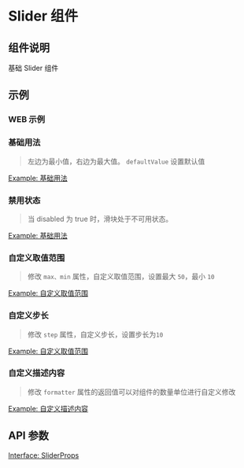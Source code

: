# Slider 组件

## 组件说明

基础 Slider 组件

## 示例

### WEB 示例

### 基础用法

> 左边为最小值，右边为最大值。 `defaultValue` 设置默认值

[Example: 基础用法](./__examples__/web/index.tsx)

### 禁用状态

> 当 disabled 为 true 时，滑块处于不可用状态。

[Example: 基础用法](./__examples__/web/disabled.tsx)

### 自定义取值范围

> 修改 `max、min` 属性，自定义取值范围，设置最大 `50`，最小 `10`

[Example: 自定义取值范围](./__examples__/web/scope.tsx)

### 自定义步长

> 修改 `step` 属性，自定义步长，设置步长为`10`

[Example: 自定义取值范围](./__examples__/web/step.tsx)

### 自定义描述内容

> 修改 `formatter` 属性的返回值可以对组件的数量单位进行自定义修改

[Example: 自定义描述内容](./__examples__/web/formatter.tsx)

<!-- ### 小程序示例

[ExampleMini: 基础用法](./__examples__/mini/index.tsx) -->

## API 参数

[Interface: SliderProps](./interface.ts)
